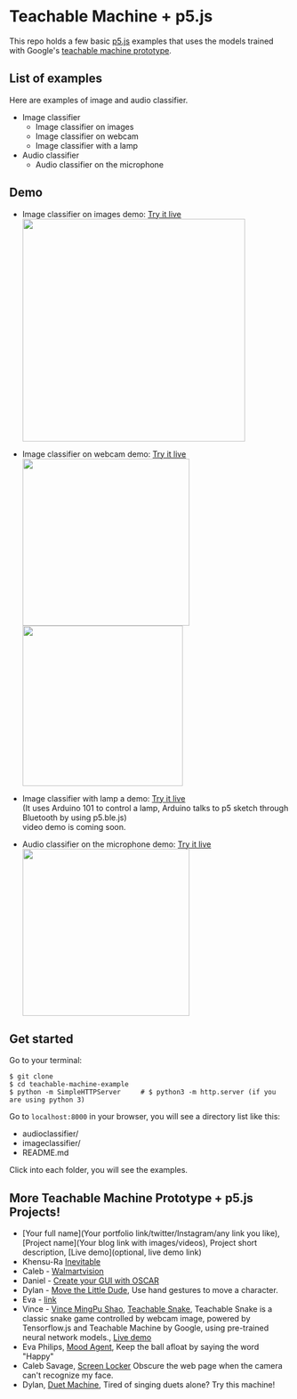 # Teachable Machine + p5.js
This repo holds a few basic [p5.js](http://p5js.org) examples that uses the models trained with Google's [teachable machine prototype](https://teachablemachine.withgoogle.com/io19).

## List of examples
Here are examples of image and audio classifier.
- Image classifier
  - Image classifier on images
  - Image classifier on webcam
  - Image classifier with a lamp
- Audio classifier
  - Audio classifier on the microphone

## Demo
- Image classifier on images demo:
  [Try it live](https://yining1023.github.io/teachable-machine-p5/imageclassifier/imageclassifier-on-images/)<br/>
  <kbd><img src="https://github.com/yining1023/teachable-machine-example/raw/master/images/demo1.png" width="400"></kbd>
  
- Image classifier on webcam demo:
  [Try it live](https://yining1023.github.io/teachable-machine-p5/imageclassifier/imageclassifier-on-webcam/)<br/>
  <kbd><img src="https://github.com/yining1023/teachable-machine-example/raw/master/images/demo2-1.png" width="300"></kbd><kbd><img src="https://github.com/yining1023/teachable-machine-example/raw/master/images/demo2-2.png" width="288"></kbd>

- Image classifier with lamp a demo: [Try it live](https://yining1023.github.io/teachable-machine-p5/imageclassifier/imageclassifier-with-lamp/p5)<br/>
  (It uses Arduino 101 to control a lamp, Arduino talks to p5 sketch through Bluetooth by using p5.ble.js)<br/>
  video demo is coming soon.

- Audio classifier on the microphone demo:
  [Try it live](https://yining1023.github.io/teachable-machine-p5/imageclassifier/imageclassifier-on-images/)<br/>
  <kbd><img src="https://github.com/yining1023/teachable-machine-example/raw/master/images/demo3.png" width="300"></kbd>

## Get started
Go to your terminal:
```
$ git clone
$ cd teachable-machine-example
$ python -m SimpleHTTPServer     # $ python3 -m http.server (if you are using python 3)
```
Go to `localhost:8000` in your browser, you will see a directory list like this:
- audioclassifier/
- imageclassifier/
- README.md

Click into each folder, you will see the examples.

## More Teachable Machine Prototype + p5.js Projects!
- [Your full name](Your portfolio link/twitter/Instagram/any link you like), [Project name](Your blog link with images/videos), Project short description, [Live demo](optional, live demo link)
- Khensu-Ra [Inevitable](https://github.com/Khensura21/ml4w-hw/tree/master/final)
- Caleb - [Walmartvision](https://github.com/calebsavage/machine-learning-for-web/tree/master/walmartvision)
- Daniel - [Create your GUI with OSCAR](https://docs.google.com/presentation/d/1JTMhAxybXksrZHRMRJnUGdRB3KBwzd7ZJ21MVGX2mRo/edit?usp=sharing)
- Dylan - [Move the Little Dude](https://dylandawkinsblog.wordpress.com/2019/05/08/machine-learning-for-web-final/), Use hand gestures to move a character.
- Eva - [link](https://www.evaphilips.com/machine-learning-for-the-web/2019/5/8/week-6-7-final-project)
- Vince - [Vince MingPu Shao](https://www.vinceshao.com/), [Teachable Snake](https://www.vinceshao.com/works/teachable-snake), Teachable Snake is a classic snake game controlled by webcam image, powered by Tensorflow.js and Teachable Machine by Google, using pre-trained neural network models., [Live demo](https://teachable-snake.netlify.com/)
- Eva Philips, [Mood Agent](https://www.evaphilips.com/machine-learning-for-the-web/2019/4/13/week-3-mood-agent), Keep the ball afloat by saying the word "Happy"
- Caleb Savage, [Screen Locker](https://calebsavage.github.io/ml4w-week3/) Obscure the web page when the camera can't recognize my face.
- Dylan, [Duet Machine](https://dylandawkinsblog.wordpress.com/2019/04/17/duet-machine/), Tired of singing duets alone? Try this machine!
